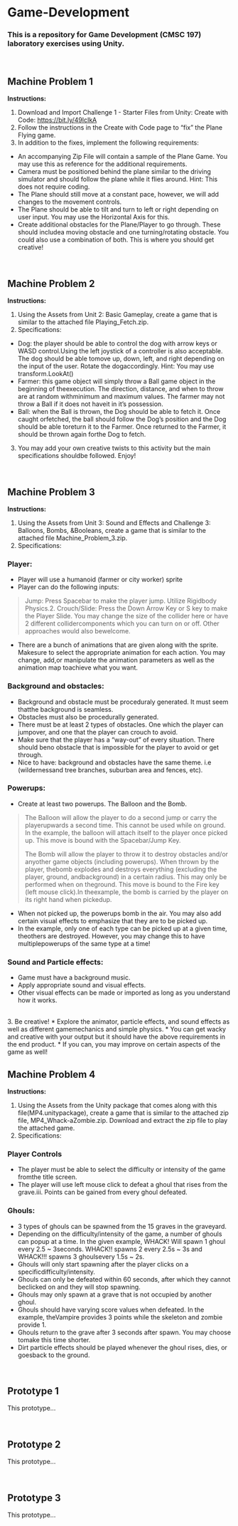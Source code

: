 # Game-Development

### This is a repository for Game Development (CMSC 197) laboratory exercises using Unity.

<br>

## Machine Problem 1

**Instructions:**
1. Download and Import Challenge 1 - Starter Files from Unity: Create with Code: https://bit.ly/49lcIkA
2. Follow the instructions in the Create with Code page to “fix” the Plane Flying game.
3. In addition to the fixes, implement the following requirements:
* An accompanying Zip File will contain a sample of the Plane Game. You may use this as reference for the additional requirements.
* Camera must be positioned behind the plane similar to the driving simulator and should follow the plane while it flies around. Hint: This does not require coding.
* The Plane should still move at a constant pace, however, we will add changes to the movement controls.
* The Plane should be able to tilt and turn to left or right depending on user input. You may use the Horizontal Axis for this.
* Create additional obstacles for the Plane/Player to go through. These should includea moving obstacle and one turning/rotating obstacle. You could also use a combination of both. This is where you should get creative!

<br>

## Machine Problem 2

**Instructions:**
1. Using the Assets from Unit 2: Basic Gameplay, create a game that is similar to the attached file Playing_Fetch.zip.
2. Specifications:
* Dog: the player should be able to control the dog with arrow keys or WASD control.Using the left joystick of a controller is also acceptable. The dog should be able tomove up, down, left, and right depending on the input of the user. Rotate the dogaccordingly. Hint: You may use transform.LookAt()
* Farmer: this game object will simply throw a Ball game object in the beginning of theexecution. The direction, distance, and when to throw are at random withminimum and maximum values. The farmer may not throw a Ball if it does not haveit in it’s possession.
* Ball: when the Ball is thrown, the Dog should be able to fetch it. Once caught orfetched, the ball should follow the Dog’s position and the Dog should be able toreturn it to the Farmer. Once returned to the Farmer, it should be thrown again forthe Dog to fetch.
3. You may add your own creative twists to this activity but the main specifications shouldbe followed. Enjoy!

<br>

## Machine Problem 3

**Instructions:**
1. Using the Assets from Unit 3: Sound and Effects and Challenge 3: Balloons, Bombs, &Booleans, create a game that is similar to the attached file Machine_Problem_3.zip.
2. Specifications:
### Player:
* Player will use a humanoid (farmer or city worker) sprite
* Player can do the following inputs:
> Jump: Press Spacebar to make the player jump. Utilize Rigidbody Physics.2. Crouch/Slide: Press the Down Arrow Key or S key to make the Player Slide. You may change the size of the collider here or have 2 different collidercomponents which you can turn on or off. Other approaches would also bewelcome.
* There are a bunch of animations that are given along with the sprite. Makesure to select the appropriate animation for each action. You may change, add,or manipulate the animation parameters as well as the animation map toachieve what you want.

### Background and obstacles:
* Background and obstacle must be proceduraly generated. It must seem thatthe background is seamless.
* Obstacles must also be procedurally generated.
* There must be at least 2 types of obstacles. One which the player can jumpover, and one that the player can crouch to avoid.
* Make sure that the player has a “way-out” of every situation. There should beno obstacle that is impossible for the player to avoid or get through.
* Nice to have: background and obstacles have the same theme. i.e (wildernessand tree branches, suburban area and fences, etc).

### Powerups:
* Create at least two powerups. The Balloon and the Bomb.
> The Balloon will allow the player to do a second jump or carry the playerupwards a second time. This cannot be used while on ground. In the example, the balloon will attach itself to the player once picked up. This move is bound with the Spacebar/Jump Key.
> 
> The Bomb will allow the player to throw it to destroy obstacles and/or anyother game objects (including powerups). When thrown by the player, thebomb explodes and destroys everything (excluding the player, ground, andbackground) in a certain radius. This may only be performed when on theground. This move is bound to the Fire key (left mouse click).In theexample, the bomb is carried by the player on its right hand when pickedup.
* When not picked up, the powerups bomb in the air. You may also add certain visual effects to emphasize that they are to be picked up.
* In the example, only one of each type can be picked up at a given time, theothers are destroyed. However, you may change this to have multiplepowerups of the same type at a time!

### Sound and Particle effects:
* Game must have a background music.
* Apply appropriate sound and visual effects.
* Other visual effects can be made or imported as long as you understand how it works.

<br>
3. Be creative!
* Explore the animator, particle effects, and sound effects as well as different gamemechanics and simple physics.
* You can get wacky and creative with your output but it should have the above requirements in the end product.
* If you can, you may improve on certain aspects of the game as well!

<br>

## Machine Problem 4

**Instructions:**
1. Using the Assets from the Unity package that comes along with this file(MP4.unitypackage), create a game that is similar to the attached zip file, MP4_Whack-aZombie.zip. Download and extract the zip file to play the attached game.
2. Specifications:
### Player Controls
* The player must be able to select the difficulty or intensity of the game fromthe title screen.
* The player will use left mouse click to defeat a ghoul that rises from the grave.iii. Points can be gained from every ghoul defeated.
### Ghouls:
* 3 types of ghouls can be spawned from the 15 graves in the graveyard.
* Depending on the difficulty/intensity of the game, a number of ghouls can popup at a time. In the given example, WHACK! Will spawn 1 ghoul every 2.5 ~ 3seconds. WHACK!! spawns 2 every 2.5s ~ 3s and WHACK!!! spawns 3 ghoulsevery 1.5s ~ 2s.
* Ghouls will only start spawning after the player clicks on a specificdifficulty/intensity.
* Ghouls can only be defeated within 60 seconds, after which they cannot beclicked on and they will stop spawning.
* Ghouls may only spawn at a grave that is not occupied by another ghoul.
* Ghouls should have varying score values when defeated. In the example, theVampire provides 3 points while the skeleton and zombie provide 1.
* Ghouls return to the grave after 3 seconds after spawn. You may choose tomake this time shorter.
* Dirt particle effects should be played whenever the ghoul rises, dies, or goesback to the ground.


<br>

## Prototype 1

This prototype...

<br>

## Prototype 2

This prototype...

<br>

## Prototype 3

This prototype...

<br>
